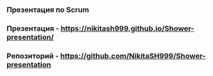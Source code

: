 ### Презентация по Scrum

### Презентация - https://nikitash999.github.io/Shower-presentation/

### Репозиторий - https://github.com/NikitaSH999/Shower-presentation
